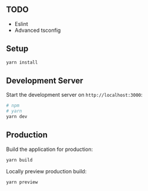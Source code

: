 ## TODO
- Eslint
- Advanced tsconfig


## Setup

```bash
yarn install
```

## Development Server

Start the development server on `http://localhost:3000`:

```bash
# npm
# yarn
yarn dev
```

## Production

Build the application for production:

```bash
yarn build
```

Locally preview production build:

```bash
yarn preview
```
